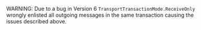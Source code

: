WARNING: Due to a bug in Version 6 `TransportTransactionMode.ReceiveOnly` wrongly enlisted all outgoing messages in the same transaction causing the issues described above.
